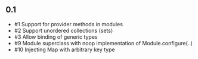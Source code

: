 ## 0.1

* #1 Support for provider methods in modules
* #2 Support unordered collections (sets)
* #3 Allow binding of generic types
* #9 Module superclass with noop implementation of Module.configure(..)
* #10 Injecting Map with arbitrary key type 